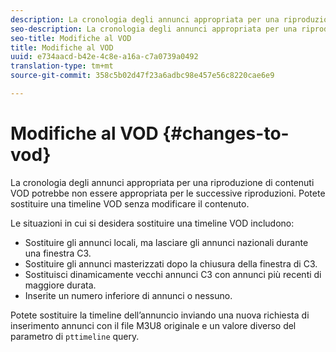 ```yaml
---
description: La cronologia degli annunci appropriata per una riproduzione di contenuti VOD potrebbe non essere appropriata per le successive riproduzioni. Potete sostituire una timeline VOD senza modificare il contenuto.
seo-description: La cronologia degli annunci appropriata per una riproduzione di contenuti VOD potrebbe non essere appropriata per le successive riproduzioni. Potete sostituire una timeline VOD senza modificare il contenuto.
seo-title: Modifiche al VOD
title: Modifiche al VOD
uuid: e734aacd-b42e-4c8e-a16a-c7a0739a0492
translation-type: tm+mt
source-git-commit: 358c5b02d47f23a6adbc98e457e56c8220cae6e9

---
```



# Modifiche al VOD {#changes-to-vod}

La cronologia degli annunci appropriata per una riproduzione di contenuti VOD potrebbe non essere appropriata per le successive riproduzioni. Potete sostituire una timeline VOD senza modificare il contenuto.

Le situazioni in cui si desidera sostituire una timeline VOD includono:

* Sostituire gli annunci locali, ma lasciare gli annunci nazionali durante una finestra C3.
* Sostituire gli annunci masterizzati dopo la chiusura della finestra di C3.
* Sostituisci dinamicamente vecchi annunci C3 con annunci più recenti di maggiore durata.
* Inserite un numero inferiore di annunci o nessuno.

Potete sostituire la timeline dell’annuncio inviando una nuova richiesta di inserimento annunci con il file M3U8 originale e un valore diverso del parametro di `pttimeline` query.